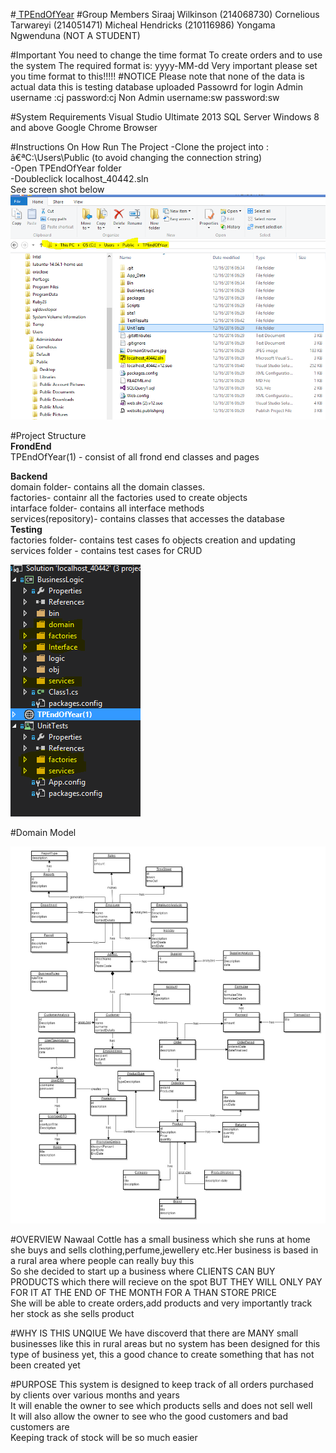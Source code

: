 ﻿#<u> TPEndOfYear</u>
#Group Members
	Siraaj Wilkinson (214068730)
	Cornelious Tarwareyi (214051471)
	Micheal Hendricks (210116986)
	Yongama Ngwenduna (NOT A STUDENT)

#Important
	You need to change the time format
	To create orders and to use the system
	The required format is: yyyy-MM-dd
	Very important please set you time format to this!!!!!
#NOTICE
	Please note that none of the data is actual data this is testing database uploaded
	Passowrd for login
	Admin
		username :cj   password:cj
	Non Admin
		username:sw password:sw
	
#System Requirements
      Visual Studio Ultimate 2013
      SQL Server 
      Windows 8 and above
      Google Chrome Browser
      <p>
#Instructions On How Run The Project
  -Clone the project into : â€ªC:\Users\Public (to avoid changing the connection string)<br/>
  -Open TPEndOfYear folder  <br/>
  -Doubleclick localhost_40442.sln<br/>
  See screen shot below
  <img src="https://github.com/cjTarwireyi/TPEndOfYear/blob/master/cloning project.PNG"/><br/></p>
#Project Structure<br/>
   <b>FrondEnd</b><br/>
  TPEndOfYear(1) - consist of all frond end classes and pages
  
  <b>Backend</b><br/>
  domain folder- contains all the domain classes.<br/>
  factories- containr all the factories used to create objects<br/>
  intarface folder- contains all interface methods<br/>
  services(repository)- contains classes that accesses the database<br/>
  <b>Testing</b><br/>
  factories folder- contains test cases fo objects creation and updating<br/>
  services folder - contains test cases for CRUD<br/>
 
   
 <img src="https://github.com/cjTarwireyi/TPEndOfYear/blob/master/projectStructure.PNG"/>
  
#Domain Model

<img src="https://github.com/cjTarwireyi/TPEndOfYear/blob/master/DomainStructure.jpg"/> 


#OVERVIEW 
Nawaal Cottle has a small business which she runs at home she buys and sells clothing,perfume,jewellery etc.Her business is based in a rural area where people can really buy this<br/>
So she decided to start up a business where CLIENTS CAN BUY PRODUCTS which there will recieve on the spot BUT THEY WILL ONLY PAY FOR IT AT THE END OF THE MONTH FOR A THAN STORE PRICE<br/>
She will be able to create orders,add products and very importantly track her stock as she sells product<br/>

#WHY IS THIS UNQIUE
We have discoverd that there are MANY small businesses like this in rural areas but no system has been designed for this type of business yet, this a good chance to create something that has not been created yet<br>

#PURPOSE
This system is designed to keep track of all orders purchased by clients over various months and years<br/>
It will enable the owner to see which products sells and does not sell well<br/>
It will also allow the owner to see who the good customers and bad customers are<br/>
Keeping track of stock will be so much easier<br/>
